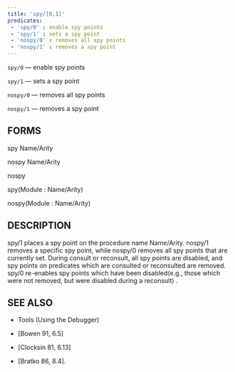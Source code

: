 ```yaml
---
title: 'spy/[0,1]'
predicates:
 - 'spy/0' : enable spy points
 - 'spy/1' : sets a spy point
 - 'nospy/0' : removes all spy points
 - 'nospy/1' : removes a spy point
---
```

`spy/0` — enable spy points

`spy/1` — sets a spy point

`nospy/0` — removes all spy points

`nospy/1` — removes a spy point


## FORMS

spy Name/Arity

nospy Name/Arity

nospy

spy(Module : Name/Arity)

nospy(Module : Name/Arity)


## DESCRIPTION

spy/1 places a spy point on the procedure name Name/Arity. nospy/1 removes a specific spy point, while nospy/0 removes all spy points that are currently set. During consult or reconsult, all spy points are disabled, and spy points on predicates which are consulted or reconsulted are removed. spy/0 re-enables spy points which have been disabled(e.g., those which were not removed, but were disabled during a reconsult) .


## SEE ALSO

- Tools (Using the Debugger)

- [Bowen 91, 6.5]  
- [Clocksin 81, 6.13]  
- [Bratko 86, 8.4].
